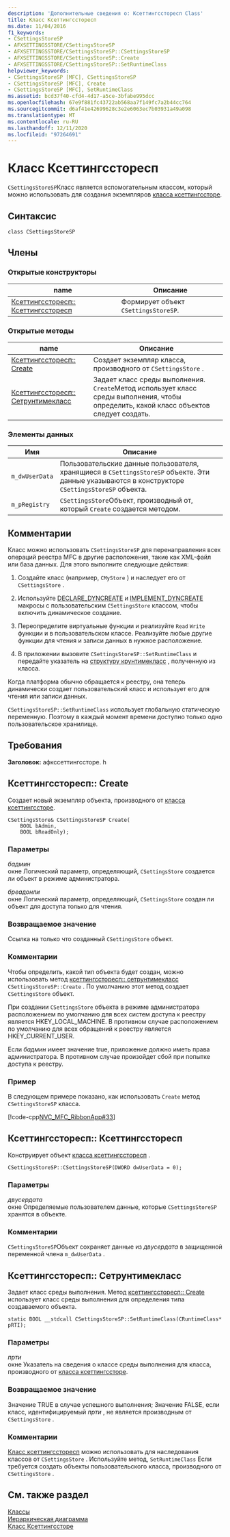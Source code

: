 ```yaml
---
description: 'Дополнительные сведения о: Ксеттингссторесп Class'
title: Класс Ксеттингссторесп
ms.date: 11/04/2016
f1_keywords:
- CSettingsStoreSP
- AFXSETTINGSSTORE/CSettingsStoreSP
- AFXSETTINGSSTORE/CSettingsStoreSP::CSettingsStoreSP
- AFXSETTINGSSTORE/CSettingsStoreSP::Create
- AFXSETTINGSSTORE/CSettingsStoreSP::SetRuntimeClass
helpviewer_keywords:
- CSettingsStoreSP [MFC], CSettingsStoreSP
- CSettingsStoreSP [MFC], Create
- CSettingsStoreSP [MFC], SetRuntimeClass
ms.assetid: bcd37f40-cfd4-4d17-a5ce-3bfabe995dcc
ms.openlocfilehash: 67e9f881fc43722ab568aa7f149fc7a2b44cc764
ms.sourcegitcommit: d6af41e42699628c3e2e6063ec7b03931a49a098
ms.translationtype: MT
ms.contentlocale: ru-RU
ms.lasthandoff: 12/11/2020
ms.locfileid: "97264691"
---
```

# <a name="csettingsstoresp-class"></a>Класс Ксеттингссторесп

`CSettingsStoreSP`Класс является вспомогательным классом, который можно использовать для создания экземпляров [класса ксеттингссторе](../../mfc/reference/csettingsstore-class.md).

## <a name="syntax"></a>Синтаксис

```
class CSettingsStoreSP
```

## <a name="members"></a>Члены

### <a name="public-constructors"></a>Открытые конструкторы

|name|Описание|
|----------|-----------------|
|[Ксеттингссторесп:: Ксеттингссторесп](#csettingsstoresp)|Формирует объект `CSettingsStoreSP`.|

### <a name="public-methods"></a>Открытые методы

|name|Описание|
|----------|-----------------|
|[Ксеттингссторесп:: Create](#create)|Создает экземпляр класса, производного от `CSettingsStore` .|
|[Ксеттингссторесп:: Сетрунтимекласс](#setruntimeclass)|Задает класс среды выполнения. `Create`Метод использует класс среды выполнения, чтобы определить, какой класс объектов следует создать.|

### <a name="data-members"></a>Элементы данных

|Имя|Описание|
|----------|-----------------|
|`m_dwUserData`|Пользовательские данные пользователя, хранящиеся в `CSettingsStoreSP` объекте. Эти данные указываются в конструкторе `CSettingsStoreSP` объекта.|
|`m_pRegistry`|`CSettingsStore`Объект, производный от, который `Create` создается методом.|

## <a name="remarks"></a>Комментарии

Класс можно использовать `CSettingsStoreSP` для перенаправления всех операций реестра MFC в другие расположения, такие как XML-файл или база данных. Для этого выполните следующие действия:

1. Создайте класс (например, `CMyStore` ) и наследует его от `CSettingsStore` .

1. Используйте [DECLARE_DYNCREATE](run-time-object-model-services.md#declare_dyncreate) и [IMPLEMENT_DYNCREATE](run-time-object-model-services.md#implement_dyncreate) макросы с пользовательским `CSettingsStore` классом, чтобы включить динамическое создание.

1. Переопределите виртуальные функции и реализуйте `Read` `Write` функции и в пользовательском классе. Реализуйте любые другие функции для чтения и записи данных в нужное расположение.

1. В приложении вызовите `CSettingsStoreSP::SetRuntimeClass` и передайте указатель на [структуру крунтимекласс](../../mfc/reference/cruntimeclass-structure.md) , полученную из класса.

Когда платформа обычно обращается к реестру, она теперь динамически создает пользовательский класс и использует его для чтения или записи данных.

`CSettingsStoreSP::SetRuntimeClass` использует глобальную статическую переменную. Поэтому в каждый момент времени доступно только одно пользовательское хранилище.

## <a name="requirements"></a>Требования

**Заголовок:** афкссеттингссторе. h

## <a name="csettingsstorespcreate"></a><a name="create"></a> Ксеттингссторесп:: Create

Создает новый экземпляр объекта, производного от [класса ксеттингссторе](../../mfc/reference/csettingsstore-class.md).

```
CSettingsStore& CSettingsStoreSP Create(
    BOOL bAdmin,
    BOOL bReadOnly);
```

### <a name="parameters"></a>Параметры

*бадмин*<br/>
окне Логический параметр, определяющий, `CSettingsStore` создается ли объект в режиме администратора.

*бреадонли*<br/>
окне Логический параметр, определяющий, `CSettingsStore` создан ли объект для доступа только для чтения.

### <a name="return-value"></a>Возвращаемое значение

Ссылка на только что созданный `CSettingsStore` объект.

### <a name="remarks"></a>Комментарии

Чтобы определить, какой тип объекта будет создан, можно использовать метод [ксеттингссторесп:: сетрунтимекласс](#setruntimeclass) `CSettingsStoreSP::Create` . По умолчанию этот метод создает `CSettingsStore` объект.

При создании `CSettingsStore` объекта в режиме администратора расположением по умолчанию для всех систем доступа к реестру является HKEY_LOCAL_MACHINE. В противном случае расположением по умолчанию для всех обращений к реестру является HKEY_CURRENT_USER.

Если *бадмин* имеет значение true, приложение должно иметь права администратора. В противном случае произойдет сбой при попытке доступа к реестру.

### <a name="example"></a>Пример

В следующем примере показано, как использовать `Create` метод `CSettingsStoreSP` класса.

[!code-cpp[NVC_MFC_RibbonApp#33](../../mfc/reference/codesnippet/cpp/csettingsstoresp-class_1.cpp)]

## <a name="csettingsstorespcsettingsstoresp"></a><a name="csettingsstoresp"></a> Ксеттингссторесп:: Ксеттингссторесп

Конструирует объект [класса ксеттингссторесп](../../mfc/reference/csettingsstoresp-class.md) .

```
CSettingsStoreSP::CSettingsStoreSP(DWORD dwUserData = 0);
```

### <a name="parameters"></a>Параметры

*двусердата*<br/>
окне Определяемые пользователем данные, которые `CSettingsStoreSP` хранятся в объекте.

### <a name="remarks"></a>Комментарии

`CSettingsStoreSP`Объект сохраняет данные из *двусердата* в защищенной переменной члена `m_dwUserData` .

## <a name="csettingsstorespsetruntimeclass"></a><a name="setruntimeclass"></a> Ксеттингссторесп:: Сетрунтимекласс

Задает класс среды выполнения. Метод [ксеттингссторесп:: Create](#create) использует класс среды выполнения для определения типа создаваемого объекта.

```
static BOOL __stdcall CSettingsStoreSP::SetRuntimeClass(CRuntimeClass* pRTI);
```

### <a name="parameters"></a>Параметры

*прти*<br/>
окне Указатель на сведения о классе среды выполнения для класса, производного от [класса ксеттингссторе](../../mfc/reference/csettingsstore-class.md).

### <a name="return-value"></a>Возвращаемое значение

Значение TRUE в случае успешного выполнения; Значение FALSE, если класс, идентифицируемый *прти* , не является производным от `CSettingsStore` .

### <a name="remarks"></a>Комментарии

[Класс ксеттингссторесп](../../mfc/reference/csettingsstoresp-class.md) можно использовать для наследования классов от `CSettingsStore` . Используйте метод, `SetRuntimeClass` Если требуется создать объекты пользовательского класса, производного от `CSettingsStore` .

## <a name="see-also"></a>См. также раздел

[Классы](../../mfc/reference/mfc-classes.md)<br/>
[Иерархическая диаграмма](../../mfc/hierarchy-chart.md)<br/>
[Класс Ксеттингссторе](../../mfc/reference/csettingsstore-class.md)
